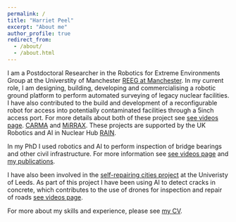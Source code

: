 ```yaml
---
permalink: /
title: "Harriet Peel"
excerpt: "About me"
author_profile: true
redirect_from: 
  - /about/
  - /about.html
---
```


I am a Postdoctoral Researcher in the Robotics for Extreme Environments Group at the Universtity of Manchester [REEG at Manchester](http://uomrobotics.com/index.html). In my current role, I am designing, building, developing and commercialising a robotic ground platform to perform automated surveying of legacy nuclear facilities. I have also contributed to the build and development of a reconfigurable robot for access into potentially contaminated facilities through a 5inch access port. For more details about both of these project see [see videos page](https://pinpea.github.io/harrietpeel/portfolio/). [CARMA](http://uomrobotics.com/nuclear/roboticplatforms/autonomous%20exploration/carma.html) and [MiRRAX](http://uomrobotics.com/nuclear/roboticplatforms/autonomous%20exploration/mirrax150.html). 
These projects are supported by the UK Robotics and AI in Nuclear Hub [RAIN](https://rainhub.org.uk/research/overview/). 


In my PhD I used robotics and AI to perform inspection of bridge bearings and other civil infrastructure. For more information see [see videos page](https://pinpea.github.io/harrietpeel/portfolio/) and [my publications](https://pinpea.github.io/harrietpeel/publications/).  

I have also been involved in the [self-repairing cities project](http://selfrepairingcities.com/) at the Univeristy of Leeds. As part of this project I have been using AI to detect cracks in concrete, which contributes to the use of drones for inspection and repair of roads [see videos page](https://pinpea.github.io/harrietpeel/portfolio/).

For more about my skills and experience, please see [my CV](https://pinpea.github.io/harrietpeel/cv/).
